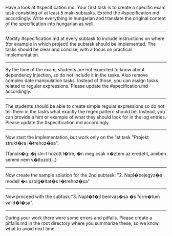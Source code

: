Have a look at #specification.md. Your first task is to create a specific exam task consisting of at least 5 main subtasks. Extend the #specification.md accordingly. Write everything in hungarian and translate the original content of the specification into hungarian as well.

---

Modify #specification.md at every subtask to include instructions on where (for example in which project) the subtask should be implemented. The tasks should be clear and concise, with a focus on practical implementation.

---

By the time of the exam, students are not expected to know about dependency injection, so do not include it in the tasks. Also remove complex date manipulation tasks. Instead of those, you can assign tasks related to regular expressions.
Please update the #specification.md accordingly.

---

The students should be able to create simple regular expressions so do not tell them in the tasks what exactly the regex pattern should be. Instead, you can provide a hint or example of what they should look for in the log entries.
Please update the #specification.md accordingly.

---

Now start the implementation, but work only on the 1st task "Projekt strukt�ra l�trehoz�sa".

(Tanuls�g: �j sln-t hozott l�tre, �n meg csak n�ztem az eredetit, amiben semmi nem v�ltozott...)

---

Now create the sample solution for the 2nd subtask: "2. Napl�bejegyz�s modell �s szolg�ltat�s l�trehoz�sa"

---

Now proceed with the subtask "3. Napl�f�jl beolvas�sa �s form�tum valid�l�sa".

---

During your work there were some errors and pitfalls. Please create a pitfalls.md in the root directory where you summarize these, so we know what to avoid next time.
